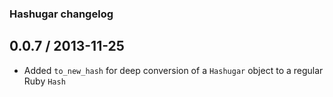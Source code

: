 ### Hashugar changelog

## 0.0.7 / 2013-11-25
- Added `to_new_hash` for deep conversion of a `Hashugar` object to a regular Ruby `Hash`